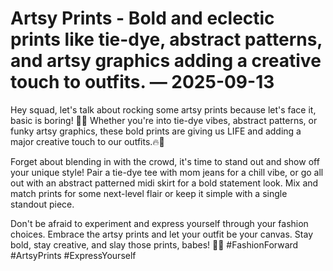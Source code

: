 # Artsy Prints - Bold and eclectic prints like tie-dye, abstract patterns, and artsy graphics adding a creative touch to outfits. — 2025-09-13

Hey squad, let's talk about rocking some artsy prints because let's face it, basic is boring! 🎨🤟 Whether you're into tie-dye vibes, abstract patterns, or funky artsy graphics, these bold prints are giving us LIFE and adding a major creative touch to our outfits.🔥💫

Forget about blending in with the crowd, it's time to stand out and show off your unique style! Pair a tie-dye tee with mom jeans for a chill vibe, or go all out with an abstract patterned midi skirt for a bold statement look. Mix and match prints for some next-level flair or keep it simple with a single standout piece.

Don't be afraid to experiment and express yourself through your fashion choices. Embrace the artsy prints and let your outfit be your canvas. Stay bold, stay creative, and slay those prints, babes! 🎨💃 #FashionForward #ArtsyPrints #ExpressYourself